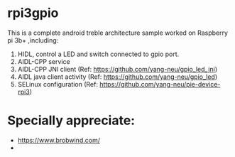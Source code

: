 # rpi3gpio


This is a complete android treble architecture sample worked on Raspberry pi 3b+ ,including:

1. HIDL, control a LED and switch connected to gpio port.
1. AIDL-CPP service
1. AIDL-CPP JNI client        (Ref: https://github.com/yang-neu/gpio_led_jni)
1. AIDL java client activity  (Ref: https://github.com/yang-neu/gpio_led)
1. SELinux configuration      (Ref: https://github.com/yang-neu/pie-device-rpi3)


Specially appreciate:
=====================
- https://www.brobwind.com/
- 
